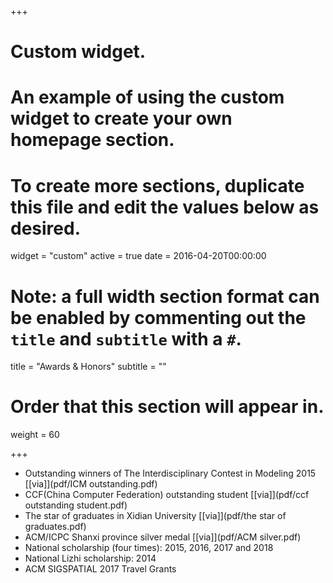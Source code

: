 +++
# Custom widget.
# An example of using the custom widget to create your own homepage section.
# To create more sections, duplicate this file and edit the values below as desired.
widget = "custom"
active = true
date = 2016-04-20T00:00:00

# Note: a full width section format can be enabled by commenting out the `title` and `subtitle` with a `#`.
title = "Awards & Honors"
subtitle = ""

# Order that this section will appear in.
weight = 60

+++

- Outstanding winners of The Interdisciplinary Contest in Modeling 2015 [[via]](pdf/ICM outstanding.pdf)
- CCF(China Computer Federation) outstanding student [[via]](pdf/ccf outstanding student.pdf)
- The star of graduates in Xidian University [[via]](pdf/the star of graduates.pdf)
- ACM/ICPC Shanxi province silver medal [[via]](pdf/ACM silver.pdf)
- National scholarship (four times): 2015, 2016, 2017 and 2018
- National Lizhi scholarship: 2014
- ACM SIGSPATIAL 2017 Travel Grants